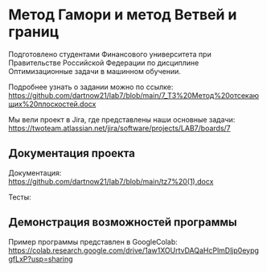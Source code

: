 # Метод Гамори и метод Ветвей и границ
Подготовлено студентами Финансового университета при Правительстве Российской Федерации по дисциплине Оптимизационные задачи в машинном обучении. 

Подробнее узнать о задании можно по ссылке: https://github.com/dartnow21/lab7/blob/main/7_ТЗ%20Метод%20отсекающих%20плоскостей.docx

Мы вели проект в Jira, где представлены наши основные задачи: https://twoteam.atlassian.net/jira/software/projects/LAB7/boards/7

## Документация проекта 

Документация: https://github.com/dartnow21/lab7/blob/main/tz7%20(1).docx

Тесты: 

## Демонстрация возможностей программы

Пример программы представлен в GoogleColab: https://colab.research.google.com/drive/1aw1XOUrtvDAQaHcPlmDljp0eypggfLxP?usp=sharing
